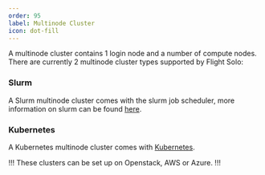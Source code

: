 ```yaml
---
order: 95
label: Multinode Cluster
icon: dot-fill
---
```


A multinode cluster contains 1 login node and a number of compute nodes. There are currently 2 multinode cluster types supported by Flight Solo:

### Slurm

A Slurm multinode cluster comes with the slurm job scheduler, more information on slurm can be found [here](/hpc_environment_usage/slurm_environment_usage/slurm_scheduler/).

### Kubernetes

A Kubernetes multinode cluster comes with [Kubernetes](https://kubernetes.io/).

!!!
These clusters can be set up on Openstack, AWS or Azure.
!!!

